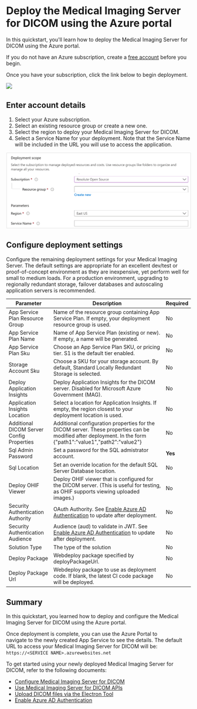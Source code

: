 # Deploy the Medical Imaging Server for DICOM using the Azure portal

In this quickstart, you'll learn how to deploy the Medical Imaging Server for DICOM using the Azure portal.

If you do not have an Azure subscription, create a [free account](https://azure.microsoft.com/free) before you begin.

Once you have your subscription, click the link below to begin deployment.

<a href="https://portal.azure.com/#create/Microsoft.Template/uri/https%3A%2F%2Fdcmcistorage.blob.core.windows.net%2Fcibuild%2Fdefault-azuredeploy.json" target="_blank">
    <img src="https://azuredeploy.net/deploybutton.png"/>
</a>

## Enter account details

1. Select your Azure subscription.
1. Select an existing resource group or create a new one.
1. Select the region to deploy your Medical Imaging Server for DICOM.
1. Select a Service Name for your deployment. Note that the Service Name will be included in the URL you will use to access the application.

![required-deployment-config](../images/required-deployment.png)

## Configure deployment settings

Configure the remaining deployment settings for your Medical Imaging Server. The default settings are appropriate for an excellent dev/test or proof-of-concept environment as they are inexpensive, yet perform well for small to medium loads. For a production environment, upgrading to regionally redundant storage, failover databases and autoscaling application servers is recommended.

| Parameter | Description | Required |
|-|-|-|
| App Service Plan Resource Group | Name of the resource group containing App Service Plan. If empty, your deployment resource group is used. | No |
| App Service Plan Name | Name of App Service Plan (existing or new). If empty, a name will be generated. | No |
| App Service Plan Sku | Choose an App Service Plan SKU, or pricing tier. S1 is the default tier enabled. | No |
| Storage Account Sku | Choose a SKU for your storage account. By default, Standard Locally Redundant Storage is selected. | No |
| Deploy Application Insights | Deploy Application Insights for the DICOM server. Disabled for Microsoft Azure Government (MAG). | No |
| Application Insights Location | Select a location for Application Insights. If empty, the region closest to your deployment location is used. | No |
| Additional DICOM Server Config Properties | Additional configuration properties for the DICOM server. These properties can be modified after deployment. In the form {"path1":"value1","path2":"value2"} | No |
| Sql Admin Password | Set a password for the SQL admistrator account. | **Yes** |
| Sql Location | Set an override location for the default SQL Server Database location. | No |
| Deploy OHIF Viewer | Deploy OHIF viewer that is configured for the DICOM server. (This is useful for testing, as OHIF supports viewing uploaded images.) | No |
| Security Authentication Authority | OAuth Authority. See [Enable Azure AD Authentication](../how-to-guides/enable-authentication-with-tokens.md) to update after deployment. | No |
| Security Authentication Audience | Audience (aud) to validate in JWT. See [Enable Azure AD Authentication](../how-to-guides/enable-authentication-with-tokens.md) to update after deployment. | No |
| Solution Type | The type of the solution | No |
| Deploy Package | Webdeploy package specified by deployPackageUrl. | No |
| Deploy Package Url | Webdeploy package to use as deployment code. If blank, the latest CI code package will be deployed. | No |

## Summary

In this quickstart, you learned how to deploy and configure the Medical Imaging Server for DICOM using the Azure portal.

Once deployment is complete, you can use the Azure Portal to navigate to the newly created App Service to see the details. The default URL to access your Medical Imaging Server for DICOM  will be: ```https://<SERVICE NAME>.azurewebsites.net```

To get started using your newly deployed Medical Imaging Server for DICOM, refer to the following documents:

* [Configure Medical Imaging Server for DICOM](../how-to-guides/configure-dicom-server-settings.md)
* [Use Medical Imaging Server for DICOM APIs](../tutorials/use-the-medical-imaging-server-apis.md)
* [Upload DICOM files via the Electron Tool](../../tools/dicom-web-electron)
* [Enable Azure AD Authentication](../how-to-guides/enable-authentication-with-tokens.md)
